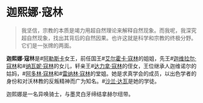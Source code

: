 # 迦熙娜·寇林

> 我坚信，宗教的本质是竭力用超自然理论来解释自然现象。而我呢，我深究超自然现象，找出其背后的自然因果。也许这就是科学和宗教的终极分野。它们是一张牌的两面。

**迦熙娜·寇林**是#[阿勒斯卡](locations/alethkar)女王，前任国王#[艾尔霍卡·寇林](characters/elhokar)的姐姐，先王#[迦维拉尔·寇林](characters/gavilar)和#[纳瓦妮·寇林](characters/navani)的女儿，轩亲王#[达力拿·寇林](characters/dalinar)的侄女，王位继承人迦维诺尔的姑妈，#[阿多林·寇林](characters/adolin)和#[雷纳林·寇林](characters/renarin)的堂姐。她是求真学会的成员，以出色学者的身份和对沃林教的反叛精神而广为知名。#[沙兰·达瓦](characters/shallan)是她的学徒。

迦熙娜是一名异唤骑士，与墨灵白牙缔结拿赫尔纽带。

